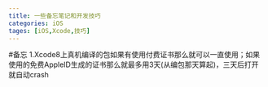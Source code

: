 ```yaml
---
title: 一些备忘笔记和开发技巧
categories: iOS
tages: [iOS,Xcode,技巧]
---
```

#备忘
1.Xcode8上真机编译的包如果有使用付费证书那么就可以一直使用；如果使用的免费AppleID生成的证书那么就最多用3天(从编包那天算起)，三天后打开就自动crash
